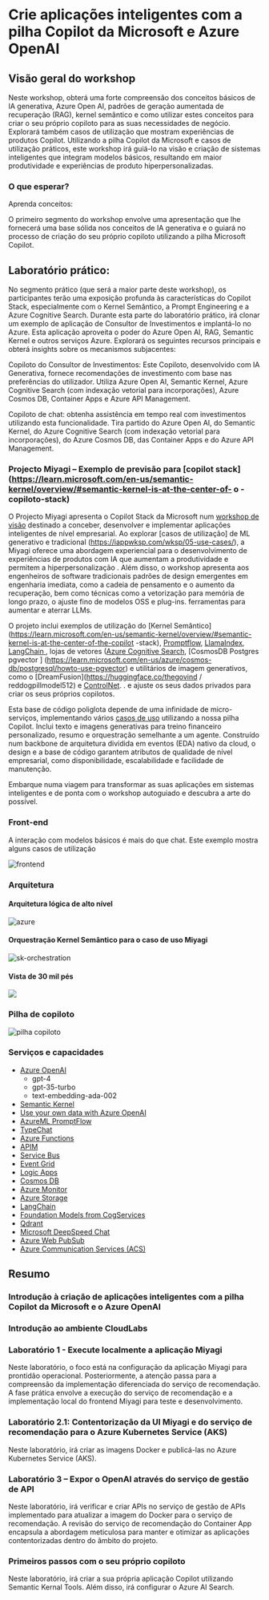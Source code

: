 # Crie aplicações inteligentes com a pilha Copilot da Microsoft e Azure OpenAI

## Visão geral do workshop

Neste workshop, obterá uma forte compreensão dos conceitos básicos de IA generativa, Azure Open AI, padrões de geração aumentada de recuperação (RAG), kernel semântico e como utilizar estes conceitos para criar o seu próprio copiloto para as suas necessidades de negócio. Explorará também casos de utilização que mostram experiências de produtos Copilot. Utilizando a pilha Copilot da Microsoft e casos de utilização práticos, este workshop irá guiá-lo na visão e criação de sistemas inteligentes que integram modelos básicos, resultando em maior produtividade e experiências de produto hiperpersonalizadas.

### O que esperar?

Aprenda conceitos:

O primeiro segmento do workshop envolve uma apresentação que lhe fornecerá uma base sólida nos conceitos de IA generativa e o guiará no processo de criação do seu próprio copiloto utilizando a pilha Microsoft Copilot.

## Laboratório prático:

No segmento prático (que será a maior parte deste workshop), os participantes terão uma exposição profunda às características do Copilot Stack, especialmente com o Kernel Semântico, a Prompt Engineering e a Azure Cognitive Search. Durante esta parte do laboratório prático, irá clonar um exemplo de aplicação de Consultor de Investimentos e implantá-lo no Azure. Esta aplicação aproveita o poder do Azure Open AI, RAG, Semantic Kernel e outros serviços Azure. Explorará os seguintes recursos principais e obterá insights sobre os mecanismos subjacentes:

Copiloto do Consultor de Investimentos: Este Copiloto, desenvolvido com IA Generativa, fornece recomendações de investimento com base nas preferências do utilizador. Utiliza Azure Open AI, Semantic Kernel, Azure Cognitive Search (com indexação vetorial para incorporações), Azure Cosmos DB, Container Apps e Azure API Management.

Copiloto de chat: obtenha assistência em tempo real com investimentos utilizando esta funcionalidade. Tira partido do Azure Open AI, do Semantic Kernel, do Azure Cognitive Search (com indexação vetorial para incorporações), do Azure Cosmos DB, das Container Apps e do Azure API Management.

### Projecto Miyagi – Exemplo de previsão para [copilot stack](https://learn.microsoft.com/en-us/semantic-kernel/overview/#semantic-kernel-is-at-the-center-of- o -copiloto-stack)

O Projecto Miyagi apresenta o Copilot Stack da Microsoft num [workshop de visão](https://github.com/Azure-Samples/intelligent-app-workshop) destinado a conceber, desenvolver e implementar aplicações inteligentes de nível empresarial. Ao explorar [casos de utilização] de ML generativo e tradicional (https://iappwksp.com/wksp/05-use-cases/), a Miyagi oferece uma abordagem experiencial para o desenvolvimento de experiências de produtos com IA que aumentam a produtividade e permitem a hiperpersonalização . Além disso, o workshop apresenta aos engenheiros de software tradicionais padrões de design emergentes em engenharia imediata, como a cadeia de pensamento e o aumento da recuperação, bem como técnicas como a vetorização para memória de longo prazo, o ajuste fino de modelos OSS e plug-ins. ferramentas para aumentar e aterrar LLMs.

O projeto inclui exemplos de utilização do [Kernel Semântico](https://learn.microsoft.com/en-us/semantic-kernel/overview/#semantic-kernel-is-at-the-center-of-the-copilot -stack), [Promptflow](https://promptflow.azurewebsites.net/overview-what-is-prompt-flow.html), [LlamaIndex](https://github.com/jerryjliu/llama_index), [LangChain ](https://github.com/hwchase17/langchain#readme), lojas de vetores ([Azure Cognitive Search](https://github.com/Azure/cognitive-search-vector-pr), [CosmosDB Postgres pgvector ] (https://learn.microsoft.com/en-us/azure/cosmos-db/postgresql/howto-use-pgvector) e utilitários de imagem generativos, como o [DreamFusion](https://huggingface.co/thegovind / reddogpillmodel512) e [ControlNet](https://github.com/lllyasviel/ControlNet). . e ajuste os seus dados privados para criar os seus próprios copilotos.

Esta base de código poliglota depende de uma infinidade de micro-serviços, implementando vários [casos de uso](https://iappwksp.com/wksp/05-use-cases/) utilizando a nossa pilha Copilot. Inclui texto e imagens generativas para treino financeiro personalizado, resumo e orquestração semelhante a um agente. Construído num backbone de arquitetura dividida em eventos (EDA) nativo da cloud, o design e a base de código garantem atributos de qualidade de nível empresarial, como disponibilidade, escalabilidade e facilidade de manutenção.

Embarque numa viagem para transformar as suas aplicações em sistemas inteligentes e de ponta com o workshop autoguiado e descubra a arte do possível.

### Front-end
A interação com modelos básicos é mais do que chat. Este exemplo mostra alguns casos de utilização

![frontend](./wip-ui.png)

### Arquitetura

#### Arquitetura lógica de alto nível

![azure](./wip-azure.png)

#### Orquestração Kernel Semântico para o caso de uso Miyagi

![sk-orchestration](./sk-memory-orchestration.png)

#### Vista de 30 mil pés

<p align="left"><img src="basic-arch.png" largura=30% altura=30% /></p>

### Pilha de copiloto

![pilha copiloto](./copilot-stack.png)

### Serviços e capacidades

- [Azure OpenAI](https://learn.microsoft.com/en-us/azure/cognitive-services/openai/concepts/models)
  - gpt-4
  - gpt-35-turbo
  - text-embedding-ada-002
- [Semantic Kernel](https://github.com/microsoft/semantic-kernel)
- [Use your own data with Azure OpenAI](https://learn.microsoft.com/en-us/azure/ai-services/openai/use-your-data-quickstart?tabs=command-line&pivots=rest-api#example-curl-commands)
- [AzureML PromptFlow](https://learn.microsoft.com/en-us/azure/machine-learning/prompt-flow/overview-what-is-prompt-flow?view=azureml-api-2)
- [TypeChat](https://microsoft.github.io/TypeChat)
- [Azure Functions](https://azure.microsoft.com/en-ca/products/functions/)
- [APIM](https://learn.microsoft.com/en-us/azure/api-management/)
- [Service Bus](https://learn.microsoft.com/en-us/azure/service-bus-messaging/service-bus-messaging-overview)
- [Event Grid](https://learn.microsoft.com/en-us/azure/event-grid/overview)
- [Logic Apps](https://learn.microsoft.com/en-us/azure/logic-apps/logic-apps-overview)
- [Cosmos DB](https://azure.microsoft.com/en-us/products/cosmos-db/)
- [Azure Monitor](https://learn.microsoft.com/en-us/azure/azure-monitor/)
- [Azure Storage](https://learn.microsoft.com/en-us/azure/storage/common/storage-introduction)
- [LangChain](https://github.com/hwchase17/langchain#readme)
- [Foundation Models from CogServices](https://azure.microsoft.com/en-us/blog/announcing-a-renaissance-in-computer-vision-ai-with-microsofts-florence-foundation-model/)
- [Qdrant](https://qdrant.tech/solutions/)
- [Microsoft DeepSpeed Chat](https://github.com/microsoft/DeepSpeedExamples/tree/master/applications/DeepSpeed-Chat)
- [Azure Web PubSub](https://azure.microsoft.com/en-us/products/web-pubsub)
- [Azure Communication Services (ACS)](https://learn.microsoft.com/en-us/azure/communication-services/overview#common-scenarios)

## Resumo

### Introdução à criação de aplicações inteligentes com a pilha Copilot da Microsoft e o Azure OpenAI

### Introdução ao ambiente CloudLabs

### Laboratório 1 - Execute localmente a aplicação Miyagi

Neste laboratório, o foco está na configuração da aplicação Miyagi para prontidão operacional. Posteriormente, a atenção passa para a compreensão da implementação diferenciada do serviço de recomendação. A fase prática envolve a execução do serviço de recomendação e a implementação local do frontend Miyagi para teste e desenvolvimento.

### Laboratório 2.1: Contentorização da UI Miyagi e do serviço de recomendação para o Azure Kubernetes Service (AKS)

Neste laboratório, irá criar as imagens Docker e publicá-las no Azure Kubernetes Service (AKS).

### Laboratório 3 – Expor o OpenAI através do serviço de gestão de API

Neste laboratório, irá verificar e criar APIs no serviço de gestão de APIs implementado para atualizar a imagem do Docker para o serviço de recomendação. A revisão do serviço de recomendação do Container App encapsula a abordagem meticulosa para manter e otimizar as aplicações contentorizadas dentro do âmbito do projeto.

### Primeiros passos com o seu próprio copiloto

Neste laboratório, irá criar a sua própria aplicação Copilot utilizando Semantic Kernal Tools. Além disso, irá configurar o Azure AI Search.
